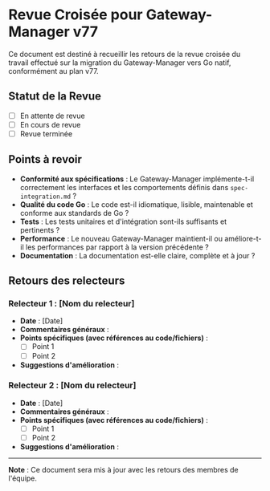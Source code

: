 # Revue Croisée pour Gateway-Manager v77

Ce document est destiné à recueillir les retours de la revue croisée du travail effectué sur la migration du Gateway-Manager vers Go natif, conformément au plan v77.

## Statut de la Revue

- [ ] En attente de revue
- [ ] En cours de revue
- [ ] Revue terminée

## Points à revoir

- **Conformité aux spécifications** : Le Gateway-Manager implémente-t-il correctement les interfaces et les comportements définis dans `spec-integration.md` ?
- **Qualité du code Go** : Le code est-il idiomatique, lisible, maintenable et conforme aux standards de Go ?
- **Tests** : Les tests unitaires et d'intégration sont-ils suffisants et pertinents ?
- **Performance** : Le nouveau Gateway-Manager maintient-il ou améliore-t-il les performances par rapport à la version précédente ?
- **Documentation** : La documentation est-elle claire, complète et à jour ?

## Retours des relecteurs

### Relecteur 1 : [Nom du relecteur]
- **Date** : [Date]
- **Commentaires généraux** :
- **Points spécifiques (avec références au code/fichiers)** :
    - [ ] Point 1
    - [ ] Point 2
- **Suggestions d'amélioration** :

### Relecteur 2 : [Nom du relecteur]
- **Date** : [Date]
- **Commentaires généraux** :
- **Points spécifiques (avec références au code/fichiers)** :
    - [ ] Point 1
    - [ ] Point 2
- **Suggestions d'amélioration** :

---

**Note** : Ce document sera mis à jour avec les retours des membres de l'équipe.
